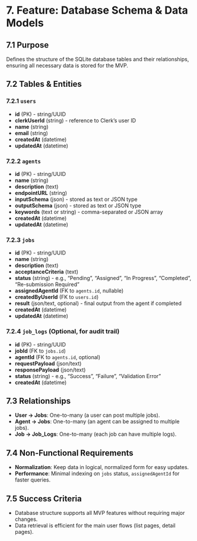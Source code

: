 # 7. Feature: Database Schema & Data Models

## 7.1 Purpose

Defines the structure of the SQLite database tables and their relationships, ensuring all necessary data is stored for the MVP.

## 7.2 Tables & Entities

### 7.2.1 `users`

- **id** (PK) - string/UUID
- **clerkUserId** (string) - reference to Clerk’s user ID
- **name** (string)
- **email** (string)
- **createdAt** (datetime)
- **updatedAt** (datetime)

### 7.2.2 `agents`

- **id** (PK) - string/UUID
- **name** (string)
- **description** (text)
- **endpointURL** (string)
- **inputSchema** (json) - stored as text or JSON type
- **outputSchema** (json) - stored as text or JSON type
- **keywords** (text or string) - comma-separated or JSON array
- **createdAt** (datetime)
- **updatedAt** (datetime)

### 7.2.3 `jobs`

- **id** (PK) - string/UUID
- **name** (string)
- **description** (text)
- **acceptanceCriteria** (text)
- **status** (string) - e.g., “Pending”, “Assigned”, “In Progress”, “Completed”, “Re-submission Required”
- **assignedAgentId** (FK to `agents.id`, nullable)
- **createdByUserId** (FK to `users.id`)
- **result** (json/text, optional) - final output from the agent if completed
- **createdAt** (datetime)
- **updatedAt** (datetime)

### 7.2.4 `job_logs` (Optional, for audit trail)

- **id** (PK) - string/UUID
- **jobId** (FK to `jobs.id`)
- **agentId** (FK to `agents.id`, optional)
- **requestPayload** (json/text)
- **responsePayload** (json/text)
- **status** (string) - e.g., “Success”, “Failure”, “Validation Error”
- **createdAt** (datetime)

## 7.3 Relationships

- **User -> Jobs**: One-to-many (a user can post multiple jobs).
- **Agent -> Jobs**: One-to-many (an agent can be assigned to multiple jobs).
- **Job -> Job_Logs**: One-to-many (each job can have multiple logs).

## 7.4 Non-Functional Requirements

- **Normalization**: Keep data in logical, normalized form for easy updates.
- **Performance**: Minimal indexing on `jobs` status, `assignedAgentId` for faster queries.

## 7.5 Success Criteria

- Database structure supports all MVP features without requiring major changes.
- Data retrieval is efficient for the main user flows (list pages, detail pages).
